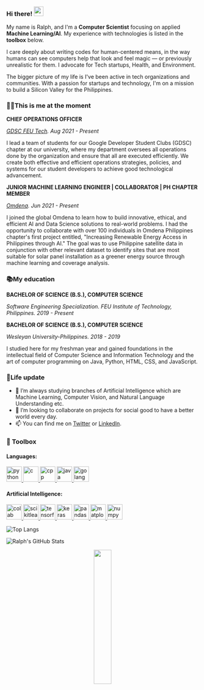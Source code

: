 ### Hi there! <img src = "https://raw.githubusercontent.com/MartinHeinz/MartinHeinz/master/wave.gif" width = 25px>

My name is Ralph, and I'm a **Computer Scientist** focusing on applied **Machine Learning/AI**. My experience with technologies is listed in the **toolbox** below.

I care deeply about writing codes for human-centered means, in the way humans can see computers help that look and feel magic — or previously unrealistic for them. I advocate for Tech startups, Health, and Environment.

The bigger picture of my life is I've been active in tech organizations and communities. With a passion for startups and technology, I'm on a mission to build a Silicon Valley for the Philippines.

### 👨‍💻This is me at the moment

**CHIEF OPERATIONS OFFICER**

_[GDSC FEU Tech](https://gdsc.community.dev/feu-institute-of-technology). Aug 2021 - Present_

I lead a team of students for our Google Developer Student Clubs (GDSC) chapter at our university, where my department oversees all operations done by the organization and ensure that all are executed efficiently. We create both effective and efficient operations strategies, policies, and systems for our student developers to achieve good technological advancement.


**JUNIOR MACHINE LEARNING ENGINEER | COLLABORATOR | PH CHAPTER MEMBER**

_[Omdena](https://omdena.com). Jun 2021 - Present_

I joined the global Omdena to learn how to build innovative, ethical, and efficient AI and Data Science solutions to real-world problems. I had the opportunity to collaborate with over 100 individuals in Omdena Philippines chapter's first project entitled, "Increasing Renewable Energy Access in Philippines through AI." The goal was to use Philippine satellite data in conjunction with other relevant dataset to identify sites that are most suitable for solar panel installation as a greener energy source through machine learning and coverage analysis.

### 📚My education

**BACHELOR OF SCIENCE (B.S.), COMPUTER SCIENCE**

_Software Engineering Specialization. FEU Institute of Technology, Philippines. 2019 - Present_

**BACHELOR OF SCIENCE (B.S.), COMPUTER SCIENCE**

_Wesleyan University-Philippines. 2018 - 2019_

I studied here for my freshman year and gained foundations in the intellectual field of Computer Science and Information Technology and the art of computer programming on Java, Python, HTML, CSS, and JavaScript.

### 🧬Life update
- 🌱 I’m always studying branches of Artificial Intelligence which are Machine Learning, Computer Vision, and Natural Language Understanding etc.
- 👥 I’m looking to collaborate on projects for social good to have a better world every day.
- 📫  You can find me on [Twitter](https://twitter.com/cd_ralph) or [LinkedIn](https://www.linkedin.com/in/ralphcajipe).

### 🧰 Toolbox
<h4 align="left">Languages:</h3>
<p align="left"> <a href="https://www.python.org" target="_blank"> <img src="https://img.icons8.com/color/48/000000/python.png" alt="python" width="40" height="40"/> </a> 
<a href="https://en.wikipedia.org/wiki/C_(programming_language)" target="_blank"> <img src="https://img.icons8.com/color/48/000000/c-programming.png" alt="c" width="40" height="40"/> </a>
<a href="https://www.w3schools.com/cpp/default.asp" target="_blank"> <img src="https://img.icons8.com/color/48/000000/c-plus-plus-logo.png" alt="cpp" width="40" height="40"/> </a>
<a href="https://www.oracle.com/java" target="_blank"> <img src="https://img.icons8.com/color/50/000000/java-coffee-cup-logo.png" alt="java" width="40" height="40"/> </a>
<a href="https://golang.org" target="_blank"> <img src="https://img.icons8.com/color/48/000000/golang.png" alt="golang" width="40" height="40"/> </a>
<h4 align="left">Artificial Intelligence:</h3>
 <p align="left"> <a href="https://colab.research.google.com" target="_blank"> <img src="https://colab.research.google.com/img/colab_favicon_256px.png" alt="colab" width="40" height="40"/> </a>
<a href="https://scikit-learn.org/stable" target="_blank"> <img src="https://upload.wikimedia.org/wikipedia/commons/0/05/Scikit_learn_logo_small.svg" alt="scikitlearn" width="40" height="40"/> </a>
<a href="https://www.tensorflow.org/" target="_blank"> <img src="https://img.icons8.com/color/48/000000/tensorflow.png" alt="tensorflow" width="40" height="40"/> </a>
<a href="https://keras.io" target="_blank"> <img src="https://upload.wikimedia.org/wikipedia/commons/a/ae/Keras_logo.svg" alt="keras" width="40" height="40"/> </a>
<a href="https://pandas.pydata.org" target="_blank"> <img src="https://cdn.mos.cms.futurecdn.net/3n8tRry6fYg7sNyhFDPQwR-1024-80.jpg.webp" alt="pandas" width="40" height="40"/> </a>
<a href="https://matplotlib.org" target="_blank"> <img src="https://upload.wikimedia.org/wikipedia/commons/0/01/Created_with_Matplotlib-logo.svg" alt="matplotlib" width="40" height="40"/> </a>
<a href="https://numpy.org" target="_blank"> <img src="https://numpy.org/images/logos/numpy.svg" alt="numpy" width="40" height="40"/> </a>
 
![Top Langs](https://github-readme-stats.vercel.app/api/top-langs/?username=ralphcajipe&layout=compact&theme=highcontrast)

![Ralph's GitHub Stats](https://github-readme-stats.vercel.app/api?username=ralphcajipe&show_icons=true&theme=highcontrast)

<div align='center'>
<img width ='30%' height = '30%'  src='https://cdn.pixabay.com/photo/2018/09/24/08/31/pixel-cells-3699334_1280.png'/>
</div>

